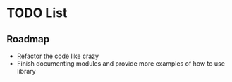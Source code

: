 # TODO List
## Roadmap
 - Refactor the code like crazy
 - Finish documenting modules and provide more examples of how to use library

